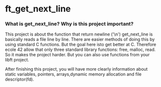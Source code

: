 # ft_get_next_line

### What is get_next_line? Why is this project important?
This project is about the function that return newline ('\n')
get_next_line is basically reads a file line by line.
There are easier methods of doing this by using standard C functions. But the goal here isto get better at C. Therefore ecole 42 allow that only three standard library functions: free, malloc, read.
So it makes the project harder. But you can also use functions from your libft project.

After finishing this project, you will have more clearly information about static variables, pointers, arrays,dynamic memory allocation and file descriptor(fd).
